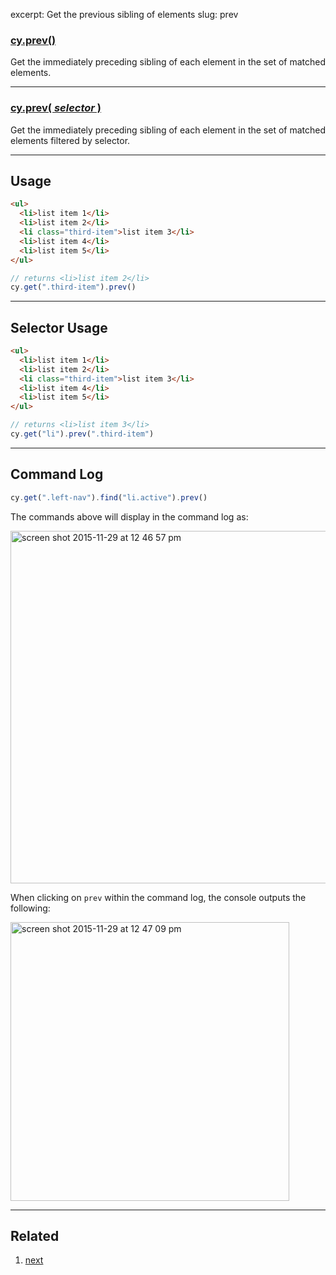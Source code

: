 excerpt: Get the previous sibling of elements
slug: prev

### [cy.prev()](#usage)

Get the immediately preceding sibling of each element in the set of matched elements.

***

### [cy.prev( *selector* )](#selector-usage)

Get the immediately preceding sibling of each element in the set of matched elements filtered by selector.

***

## Usage
```html
<ul>
  <li>list item 1</li>
  <li>list item 2</li>
  <li class="third-item">list item 3</li>
  <li>list item 4</li>
  <li>list item 5</li>
</ul>
```

```javascript
// returns <li>list item 2</li>
cy.get(".third-item").prev()
```

***

## Selector Usage

```html
<ul>
  <li>list item 1</li>
  <li>list item 2</li>
  <li class="third-item">list item 3</li>
  <li>list item 4</li>
  <li>list item 5</li>
</ul>
```

```javascript
// returns <li>list item 3</li>
cy.get("li").prev(".third-item")
```

***

## Command Log

```javascript
cy.get(".left-nav").find("li.active").prev()
```

The commands above will display in the command log as:

<img width="564" alt="screen shot 2015-11-29 at 12 46 57 pm" src="https://cloud.githubusercontent.com/assets/1271364/11458884/5bb4da1e-9697-11e5-9172-762df10c9a6e.png">

When clicking on `prev` within the command log, the console outputs the following:

<img width="446" alt="screen shot 2015-11-29 at 12 47 09 pm" src="https://cloud.githubusercontent.com/assets/1271364/11458886/5e20c63c-9697-11e5-9167-1b81f96e1906.png">

***

## Related
1. [next](/v1.0/docs/next)